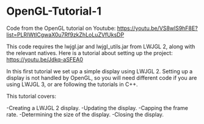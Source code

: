 # OpenGL-Tutorial-1
Code from the OpenGL tutorial on Youtube: https://youtu.be/VS8wlS9hF8E?list=PLRIWtICgwaX0u7Rf9zkZhLoLuZVfUksDP

This code requires the lwjgl.jar and lwjgl_utils.jar from LWJGL 2, along with the relevant natives. Here is a tutorial about setting up the project: https://youtu.be/Jdkq-aSFEA0

In this first tutorial we set up a simple display using LWJGL 2. Setting up a display is not handled by OpenGL, so you will need different code if you are using LWJGL 3, or are following the tutorials in C++.

This tutorial covers:

-Creating a LWJGL 2 display.
-Updating the display.
-Capping the frame rate.
-Determining the size of the display.
-Closing the display.
